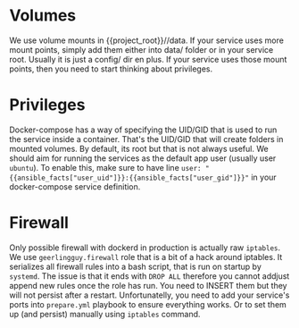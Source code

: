 

# Volumes

We use volume mounts in {{project_root}}/<service-name>/data. If your service
uses more mount points, simply add them either into data/ folder or in your
service root. Usually it is just a config/ dir en plus. If your service uses
those mount points, then you need to start thinking about privileges. 

# Privileges

Docker-compose has a way of specifying the UID/GID that is used to run the
service inside a container. That's the UID/GID that will create folders in
mounted volumes. By default, its root but that is not always useful. We should
aim for running the services as the default app user (usually user `ubuntu`).
To enable this, make sure to have line `user: "{{ansible_facts["user_uid"]}}:{{ansible_facts["user_gid"]}}"` in your docker-compose service definition.

# Firewall

Only possible firewall with dockerd in production is actually raw `iptables`.
We use `geerlingguy.firewall` role that is a bit of a hack around iptables.
It serializes all firewall rules into a bash script, that is run on startup
by `systemd`. The issue is that it ends with `DROP ALL` therefore you cannot
addjust append new rules once the role has run. You need to INSERT them but
they will not persist after a restart. Unfortunatelly, you need to add your
service's ports into `prepare.yml` playbook to ensure everything works. Or
to set them up (and persist) manually using `iptables` command.
